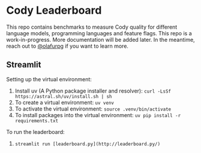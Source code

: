 # Cody Leaderboard

This repo contains benchmarks to measure Cody quality for different language
models, programming languages and feature flags. This repo is a
work-in-progress. More documentation will be added later. In the meantime, reach
out to [@olafurpg](https://github.com/olafurpg) if you want to learn more.

## Streamlit

Setting up the virtual environment:

1. Install uv (A Python package installer and resolver): `curl -LsSf https://astral.sh/uv/install.sh | sh`
2. To create a virtual environment: `uv venv`
3. To activate the virtual environment: `source .venv/bin/activate`
4. To install packages into the virtual environment: `uv pip install -r requirements.txt`

To run the leaderboard:

1. `streamlit run [leaderboard.py](http://leaderboard.py/)`
